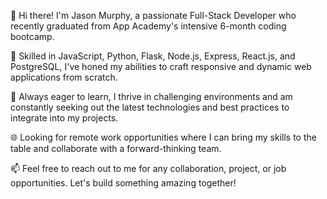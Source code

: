 👋 Hi there! I'm Jason Murphy, a passionate Full-Stack Developer who recently graduated from App Academy's intensive 6-month coding bootcamp.

🚀 Skilled in JavaScript, Python, Flask, Node.js, Express, React.js, and PostgreSQL, I've honed my abilities to craft responsive and dynamic web applications from scratch.

🌱 Always eager to learn, I thrive in challenging environments and am constantly seeking out the latest technologies and best practices to integrate into my projects.

🌐 Looking for remote work opportunities where I can bring my skills to the table and collaborate with a forward-thinking team.

📫 Feel free to reach out to me for any collaboration, project, or job opportunities. Let's build something amazing together!
